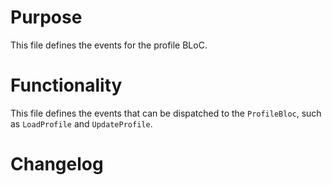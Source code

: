 # Purpose

This file defines the events for the profile BLoC.

# Functionality

This file defines the events that can be dispatched to the `ProfileBloc`, such as `LoadProfile` and `UpdateProfile`.

# Changelog

